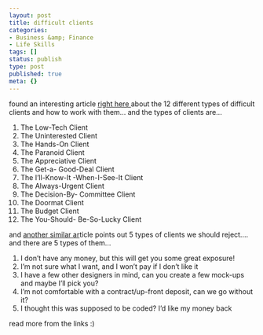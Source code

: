 ```yaml
---
layout: post
title: difficult clients
categories:
- Business &amp; Finance
- Life Skills
tags: []
status: publish
type: post
published: true
meta: {}
---
```

found an interesting article [right here ](http://freelanceswitch.com/clients/12-breeds-of-client-and-how-to-work-with-them/)about the 12 different types of difficult clients and how to work with them... and the types of clients are...

1. The Low-Tech Client
2. The Uninterested Client
3. The Hands-On Client
4. The Paranoid Client
5. The Appreciative Client
6. The Get-a- Good-Deal Client
7. The I’ll-Know-It -When-I-See-It Client
8. The Always-Urgent Client
9. The Decision-By- Committee Client
10. The Doormat Client
11. The Budget Client
12. The You-Should- Be-So-Lucky Client

and [another similar ar](http://www.designersmind.com/articles/five-reasons-to-turn-down-a-potential-client/)ticle points out 5 types of clients we should reject.... and there are 5 types of them...
1. I don’t have any money, but this will get you some great exposure!
2. I’m not sure what I want, and I won’t pay if I don’t like it
3. I have a few other designers in mind, can you create a few mock-ups and maybe I’ll pick you?
4. I’m not comfortable with a contract/up-front deposit, can we go without it?
5. I thought this was supposed to be coded? I’d like my money back

read more from the links :)
